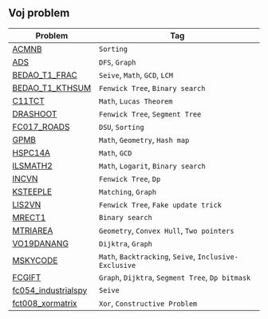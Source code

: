 ## Voj problem
| Problem                               | Tag |
| -----------                           | ----------- |
| [ACMNB](ACMNB)                        | `Sorting` |
| [ADS](ADS)                            | `DFS`, `Graph` |
| [BEDAO_T1_FRAC](BEDAO_T1_FRAC)        | `Seive`, `Math`, `GCD`, `LCM` |
| [BEDAO_T1_KTHSUM](BEDAO_T1_KTHSUM)    | `Fenwick Tree`, `Binary search` |
| [C11TCT](C11TCT)                      | `Math`, `Lucas Theorem` |
| [DRASHOOT](DRASHOOT)                  | `Fenwick Tree`, `Segment Tree` |
| [FC017_ROADS](FC017_ROADS)            | `DSU`, `Sorting` |
| [GPMB](GPMB)                          | `Math`, `Geometry`, `Hash map` |
| [HSPC14A](HSPC14A)                    | `Math`, `GCD` |
| [ILSMATH2](ILSMATH2)                  | `Math`, `Logarit`, `Binary search` |
| [INCVN](INCVN)                        | `Fenwick Tree`, `Dp` |
| [KSTEEPLE](KSTEEPLE)                  | `Matching`, `Graph` |
| [LIS2VN](LIS2VN)                      | `Fenwick Tree`, `Fake update trick` |
| [MRECT1](MRECT1)                      | `Binary search` |
| [MTRIAREA](MTRIAREA)                  | `Geometry`, `Convex Hull`, `Two pointers` |
| [VO19DANANG](VO19DANANG)              | `Dijktra`, `Graph` |
| [MSKYCODE](MSKYCODE)                  | `Math`, `Backtracking`, `Seive`, `Inclusive-Exclusive` |
| [FCGIFT](FCGIFT)                      | `Graph`, `Dijktra`, `Segment Tree`, `Dp bitmask` |
| [fc054_industrialspy](fc054_industrialspy) | `Seive` |
| [fct008_xormatrix](fct008_xormatrix)  | `Xor`, `Constructive Problem` |